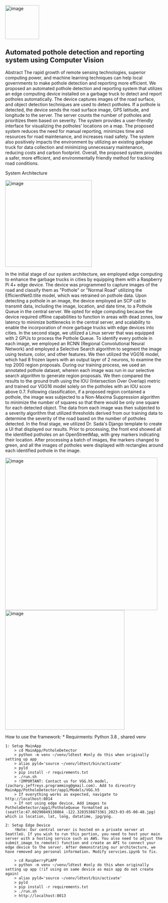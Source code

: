 <img width="108" alt="image" src="https://user-images.githubusercontent.com/91287933/225829636-0a8417f3-e44b-48ed-aa78-3218c20f3675.png">

<h2 style="font-weight: 700;"> Automated pothole detection and reporting system using Computer Vision </h2>

Abstract
The rapid growth of remote sensing technologies, superior computing power, and machine learning techniques can help local governments to make pothole detection and reporting more efficient. We proposed an automated pothole detection and reporting system that utilizes an edge computing device installed on a garbage truck to detect and report potholes automatically. The device captures images of the road surface, and object detection techniques are used to detect potholes. If a pothole is detected, the device sends the road surface image, GPS latitude, and longitude to the server. The server counts the number of potholes and prioritizes them based on severity. The system provides a user-friendly interface for visualizing the potholes' locations on a map. The proposed system reduces the need for manual reporting, minimizes time and resources for road maintenance, and increases road safety. The system also positively impacts the environment by utilizing an existing garbage truck for data collection and minimizing unnecessary maintenance, reducing costs and carbon footprint. Overall, the proposed system provides a safer, more efficient, and environmentally friendly method for tracking road conditions.

System Architecture



<img width="276" alt="image" src="https://user-images.githubusercontent.com/91287933/225829813-1b813563-eeba-4436-a525-d64c978f4861.png">


In the initial stage of our system architecture, we employed edge computing to enhance the garbage trucks in cities by equipping them with a Raspberry Pi 4+ edge device. The device was programmed to capture images of the road and classify them as "Pothole" or "Normal Road" utilizing the EfficientNet0.tlite model, which was retrained on pothole data. Upon detecting a pothole in an image, the device employed an SCP call to transmit data, including the image, location, and date time, to a Pothole Queue in the central server. We opted for edge computing because the device required offline capabilities to function in areas with dead zones, low latency to minimize bottlenecks in the central server, and scalability to enable the incorporation of more garbage trucks with edge devices into cities.
In the second stage, we utilized a Linux server that was equipped with 2 GPUs to process the Pothole Queue. To identify every pothole in each image, we employed an RCNN (Regional Convolutional Neural Network) and employed a Selective Search algorithm to segment the image using texture, color, and other features. We then utilized the VGG16 model, which had 8 frozen layers with an output layer of 2 neurons, to examine the top 2000 region proposals. During our training process, we used an annotated pothole dataset, wherein each image was run in our selective search algorithm to generate region proposals. We then compared the results to the ground truth using the IOU (Intersection Over Overlap) metric and trained our VGG16 model solely on the potholes with an IOU score above 0.7. Following classification, if a proposed region contained a pothole, the image was subjected to a Non-Maxima Suppression algorithm to minimize the number of squares so that there would be only one square for each detected object. The data from each image was then subjected to a severity algorithm that utilized thresholds derived from our training data to determine the severity of the road based on the number of potholes detected.
In the final stage, we utilized Dr. Sada's Django template to create a UI that displayed our results. Prior to processing, the front end showed all the identified potholes on an OpenStreetMap, with grey markers indicating their location. After processing a batch of images, the markers changed to green, and all the images of potholes were displayed with rectangles around each identified pothole in the image.

<img width="485" alt="image" src="https://user-images.githubusercontent.com/91287933/225830084-5eb71824-a0ea-4ee7-8c99-9963a70b2237.png">
<img width="380" alt="image" src="https://user-images.githubusercontent.com/91287933/225830108-7a5e5424-c722-4d28-8384-999947613e83.png">


How to use the framework: 
    * Requirments: Python 3.8 , shared venv

    1: Setup MainApp
        > cd MainApp/PotholeDetector
        > python -m venv ~/venv/ldtest #only do this when originally setting up app
        > alias pyld='source ~/venv/ldtest/bin/activate'
        > pyld
        > pip install -r requirements.txt
        > ./run.sh   
        > !IMPORTANT: Contact us for VGG.h5 model,(zachary.jeffreys.programming@gmail.com). Add to direcotry MainApp/PotholeDetector/app1/Models/VGG.h5
        > If everything works as expected, navigate to http://localhost:8014
        > If not using edge device, Add images to PotholeDetector/app1/PotholeQueue formatted as (seattle:47.60290849138864_-122.3283538873361_2023-03-05-00-48.jpg) which is location, lat, long, datatime, jpg/png.

    2: Setup Edge Device
        !Note: Our central server is hosted on a private server at SeattleU. If you wish to run this portion, you need to host your main server with a hosting service such as AWS. You also need to adjust the submit_image_to_remote() function and create an API to connect your edge device to the server. After demonstrating our architecture, we have removed any personal information. Modify servcies.ipynb to fix.

        > cd RaspberryPiAPP
        > python -m venv ~/venv/ldtest #only do this when originally setting up app (!if using on same device as main app do not create again)
        > alias pyld='source ~/venv/ldtest/bin/activate' 
        > pyld
        > pip install -r requirements.txt 
        > ./run.sh
        > http://localhost:8013


